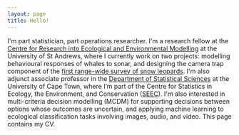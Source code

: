 ```yaml
---
layout: page
title: Hello!
---
```


I'm part statistician, part operations researcher. I'm a research fellow at the [Centre for Research into Ecological and Environmental Modelling](https://www.creem.st-andrews.ac.uk/) at the University of St Andrews, where I currently work on two projects: modelling behavioural responses of whales to sonar, and designing the camera trap component of the [first range-wide survey of snow leopards](http://www.globalsnowleopard.org/blog/2018/03/22/population-assessment-of-worlds-snow-leopards-to-be-launched/). I'm also adjunct associate professor in the [Department of Statistical Sciences](http://www.stats.uct.ac.za/) at the University of Cape Town, where I’m part of the Centre for Statistics in Ecology, the Environment, and Conservation ([SEEC](http://www.seec.uct.ac.za/)). I'm also interested in multi-criteria decision modelling (MCDM) for supporting decisions between options whose outcomes are uncertain, and applying machine learning to ecological classification tasks involving images, audio, and video. This page contains my CV.
